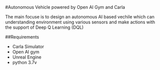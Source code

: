 #Autonomous Vehicle powered by Open AI Gym and Carla 

The main focuse is to design an autonomous AI based vechile which can understanding environment using various sensors and make actions with the support of Deep Q Learning (DQL)

##Requirements 

- Carla Simulator 
- Open AI gym 
- Unreal Engine
- python 3.7v 

